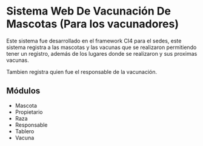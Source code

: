 # Sistema Web De Vacunación De Mascotas (Para los vacunadores)

Este sistema fue desarrollado en el framework CI4 para el sedes, este sistema registra a las mascotas y las vacunas que se realizaron permitiendo tener un registro, además de los lugares donde se realizaron y sus proximas vacunas.

Tambien registra quien fue el responsable de la vacunación.

## Módulos

- Mascota
- Propietario
- Raza
- Responsable
- Tablero
- Vacuna

